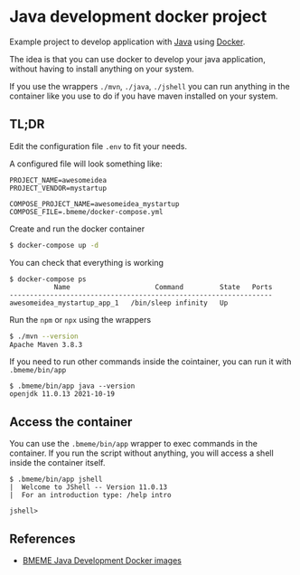 # Java development docker project

Example project to develop application with [Java](https://www.java.com/) using [Docker](https://www.docker.com/).

The idea is that you can use docker to develop your java application, without having to install anything on your system.

If you use the wrappers `./mvn`, `./java`, `./jshell` you can run anything in the container like you use to do if you have maven installed on your system.

## TL;DR

Edit the configuration file `.env` to fit your needs.

A configured file will look something like:

```env
PROJECT_NAME=awesomeidea
PROJECT_VENDOR=mystartup

COMPOSE_PROJECT_NAME=awesomeidea_mystartup
COMPOSE_FILE=.bmeme/docker-compose.yml
```

Create and run the docker container

```bash
$ docker-compose up -d
```

You can check that everything is working

```
$ docker-compose ps
           Name                     Command         State   Ports
-----------------------------------------------------------------
awesomeidea_mystartup_app_1   /bin/sleep infinity   Up
```

Run the `npm` or `npx` using the wrappers

```bash
$ ./mvn --version
Apache Maven 3.8.3
```

If you need to run other commands inside the cointainer, you can run it with `.bmeme/bin/app`

```
$ .bmeme/bin/app java --version
openjdk 11.0.13 2021-10-19
```

## Access the container

You can use the `.bmeme/bin/app` wrapper to exec commands in the container.
If you run the script without anything, you will access a shell inside the container itself.

```
$ .bmeme/bin/app jshell
|  Welcome to JShell -- Version 11.0.13
|  For an introduction type: /help intro

jshell>
```

## References

- [BMEME Java Development Docker images](https://hub.docker.com/r/bmeme/java-dev)


